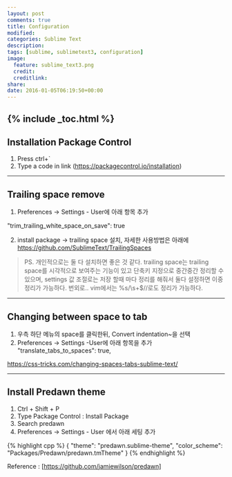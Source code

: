 ```yaml
---
layout: post
comments: true
title: Configuration
modified:
categories: Sublime Text 
description: 
tags: [sublime, sublimetext3, configuration]
image: 
  feature: sublime_text3.png
  credit:
  creditlink:
share:
date: 2016-01-05T06:19:50+00:00
---
```

{% include _toc.html %}
---

## Installation Package Control

1. Press ctrl+` 
2. Type a code in link (<https://packagecontrol.io/installation>)

---

## Trailing space remove
1. Preferences -> Settings - User에 아래 항목 추가

   
"trim_trailing_white_space_on_save": true 


2. install package -> trailing space 설치, 자세한 사용방법은 아래에
  https://github.com/SublimeText/TrailingSpaces

> PS. 개인적으로는 둘 다 설치하면 좋은 것 같다.
      trailing space는 trailing space를 시각적으로 보여주는 기능이 있고 단축키 지정으로 중간중간 정리할 수 있으며,
      settings 값 조절로는 저장 할때 마다 정리를 해줘서 둘다 설정하면 이중 정리가 가능하다.
      번외로.. vim에서는 %s/\s\+$//로도 정리가 가능하다.

---

## Changing between space to tab
1. 우측 하단 메뉴의 space를 클릭한뒤, Convert indentation~을 선택
2. Preferences -> Settings -User에 아래 항목을 추가
"translate_tabs_to_spaces": true,

<https://css-tricks.com/changing-spaces-tabs-sublime-text/>


---

## Install Predawn theme
1. Ctrl + Shift + P
2. Type Package Control : Install Package
3. Search predawn
4. Preferences -> Settings - User 에서 아래 세팅 추가

{% highlight cpp %}
{
  "theme": "predawn.sublime-theme",
  "color_scheme": "Packages/Predawn/predawn.tmTheme"
}
{% endhighlight %}

Reference : [https://github.com/jamiewilson/predawn]

